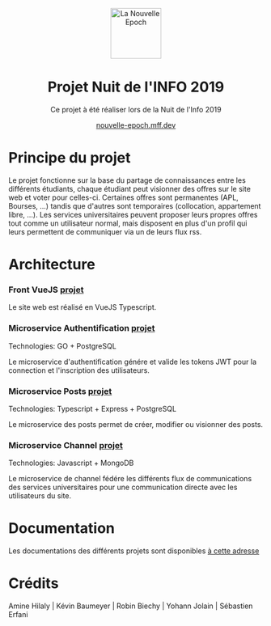<p align="center"><img width="100" src="https://avatars0.githubusercontent.com/u/58552280?s=200&v=4" alt="La Nouvelle Epoch"></p>

<h1 align="center">Projet Nuit de l'INFO 2019</h1>

<p align="center">
Ce projet à été réaliser lors de la Nuit de l'Info 2019  
</p>

<p align="center">
<a href="nouvelle-epoch.mff.dev">nouvelle-epoch.mff.dev</a>
</p>

# Principe du projet

Le projet fonctionne sur la base du partage de connaissances entre les différents étudiants, chaque étudiant peut visionner des offres sur le site web et voter pour celles-ci. Certaines offres sont permanentes (APL, Bourses, ...) tandis que d'autres sont temporaires (collocation, appartement libre, ...). Les services universitaires peuvent proposer leurs propres offres tout comme un utilisateur normal, mais disposent en plus d'un profil qui leurs permettent de communiquer via un de leurs flux rss.

# Architecture

### Front VueJS [projet](https://github.com/La-Nouvelle-Epoch-18/Ine-front)

Le site web est réalisé en VueJS Typescript.

### Microservice Authentification [projet](https://github.com/La-Nouvelle-Epoch-18/lne-user)

Technologies: GO + PostgreSQL

Le microservice d'authentification génére et valide les tokens JWT pour la connection et l'inscription des utilisateurs. 

### Microservice Posts [projet](https://github.com/La-Nouvelle-Epoch-18/lne-posts)

Technologies: Typescript + Express + PostgreSQL

Le microservice des posts permet de créer, modifier ou visionner des posts.

### Microservice Channel [projet](https://github.com/La-Nouvelle-Epoch-18/lne-channel)

Technologies: Javascript + MongoDB

Le microservice de channel fédére les différents flux de communications des services universitaires pour une communication directe avec les utilisateurs du site.

# Documentation

Les documentations des différents projets sont disponibles [à cette adresse](https://github.com/La-Nouvelle-Epoch-18/lne-doc)

# Crédits

Amine Hilaly | Kévin Baumeyer | Robin Biechy | Yohann Jolain | Sébastien Erfani
